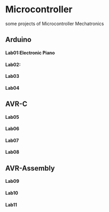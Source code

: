 # Microcontroller
some projects of Microcontroller Mechatronics
## Arduino
#### Lab01:Electronic Piano
#### Lab02:
#### Lab03
#### Lab04
## AVR-C
#### Lab05
#### Lab06
#### Lab07
#### Lab08
## AVR-Assembly
#### Lab09
#### Lab10
#### Lab11
